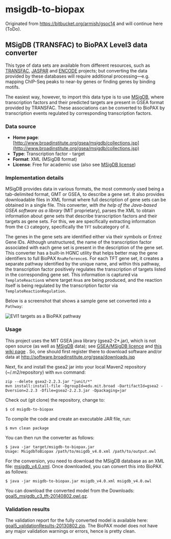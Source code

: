 # msigdb-to-biopax
Originated from https://bitbucket.org/armish/gsoc14 and will continue here (ToDo).

## MSigDB (TRANSFAC) to BioPAX Level3 data converter
This type of data sets are available from different resources, such as 
[TRANSFAC](http://www.biobase-international.com/gene-regulation), [JASPAR](http://jaspar.genereg.net/) and [ENCODE](http://www.genome.gov/Encode/) projects; 
but converting the data provided by these databases will require additional 
processing—e.g. mapping ChIP-Seq peaks to near-by genes or finding genes 
by binding motifs.

The easiest way, however, to import this data type is to use [MSigDB](http://www.broadinstitute.org/gsea/msigdb/collections.jsp), 
where transcription factors and their predicted targets are present in 
GSEA format provided by TRANSFAC. These associations can be converted to 
BioPAX by transcription events regulated by corresponding transcription factors.

### Data source
- **Home page**: [http://www.broadinstitute.org/gsea/msigdb/collections.jsp](http://www.broadinstitute.org/gsea/msigdb/collections.jsp)
- **Type**: Transcription factor - target
- **Format**: XML (MSigDB format)
- **License**: Free for academic use (also see [MSigDB license](http://www.broadinstitute.org/cancer/software/gsea/wiki/index.php/MSigDB_License))

### Implementation details
MSigDB provides data in various formats, the most commonly used being a 
tab-delimited format, GMT or GSEA, to describe a gene set.
It also provides downloadable files in XML format where full description 
of gene sets can be obtained in a single file.
This converter, _with the help of the Java-based GSEA software as a library_ (MIT proprietary), 
parses the XML to obtain information about gene sets that describe 
transcription factors and their targets as gene sets. For this, we are 
specifically extracting information from the `C3` category, specifically 
the `TFT` subcategory of it.

The genes in the gene sets are identified either via their symbols or 
Entrez Gene IDs. Although unstructured, the name of the transcription 
factor associated with each gene set is present in the description of 
the gene set. This converter has a built-in HGNC utility that helps 
better map the gene identifiers to full BioPAX `RnaReference`s.
For each TFT gene set, it creates a separate pathway identified by the 
unique name, and within this pathway, the transcription factor positively 
regulates the transcription of targets listed in the corresponding gene set.
This information is captured via `TemplateReaction`s where target `Rna`s 
are being produced, and the reaction itself is being regulated by the 
transcription factor via `TemplateReactionRegulation`.

Below is a screenshot that shows a sample gene set converted into a `Pathway`:

![EVI1 targets as a BioPAX pathway](https://bitbucket.org/armish/gsoc14/downloads/goal5_screenshot_singlegeneset.png)

### Usage
This project uses the MIT GSEA java library (gsea2-2*.jar), which is not open source (as well as 
[MSigDB](http://software.broadinstitute.org/cancer/software/gsea/wiki/index.php/MSigDB_Acknowledgements) data); see 
[GSEA/MSigDB licence](http://software.broadinstitute.org/gsea/msigdb/download_file.jsp?filePath=/resources/licenses/gsea_msigdb_license.txt)
and [this wiki page](http://software.broadinstitute.org/cancer/software/gsea/wiki/index.php/MSigDB_License) .
So, one should first register there to download software and/or data at http://software.broadinstitute.org/gsea/downloads.jsp

Next, fix and install the gsea2 jar into your local Maven2 repository (~/.m2/repository) with `mvn` command:
```
zip --delete gsea2-2.2.3.jar "junit/*"
mvn install:install-file -DgroupId=edu.mit.broad -DartifactId=gsea2 -Dversion=2.2.3 -Dfile=gsea2-2.2.3.jar -Dpackaging=jar
```

Check out (git clone) the repository, change to:

	$ cd msigdb-to-biopax

To compile the code and create an executable JAR file, run:

	$ mvn clean package

You can then run the converter as follows:

	$ java -jar target/msigdb-to-biopax.jar 
	Usage: MsigdbToBiopax /path/to/msigdb_v4.0.xml /path/to/output.owl

For the conversion, you need to download the MSigDB database as an XML file: [msigdb_v4.0.xml](http://www.broadinstitute.org/gsea/msigdb/download_file.jsp?filePath=/resources/msigdb/4.0/msigdb_v4.0.xml).
Once downloaded, you can convert this into BioPAX as follows:

	$ java -jar msigdb-to-biopax.jar msigdb_v4.0.xml msigdb_v4.0.owl

You can download the converted model from the Downloads: [goal5_msigdb_c3_tft-20140802.owl.gz](https://bitbucket.org/armish/gsoc14/downloads/goal5_msigdb_c3_tft-20140802.owl.gz).

### Validation results
The validation report for the fully converted model is available here: [goal5_validationResults-20130802.zip](https://bitbucket.org/armish/gsoc14/downloads/goal5_validationResults-20130802.zip).
The BioPAX model does not have any major validation warnings or errors, hence is pretty clean.
